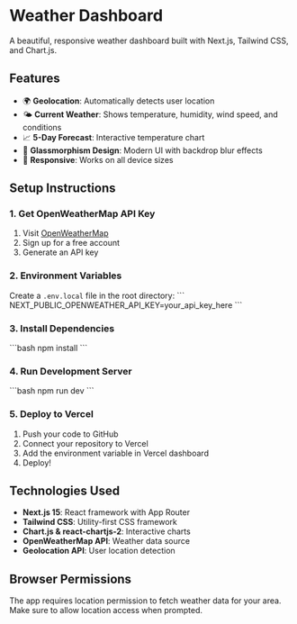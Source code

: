 # Weather Dashboard

A beautiful, responsive weather dashboard built with Next.js, Tailwind CSS, and Chart.js.

## Features

- 🌍 **Geolocation**: Automatically detects user location
- 🌤️ **Current Weather**: Shows temperature, humidity, wind speed, and conditions
- 📈 **5-Day Forecast**: Interactive temperature chart
- 🎨 **Glassmorphism Design**: Modern UI with backdrop blur effects
- 📱 **Responsive**: Works on all device sizes

## Setup Instructions

### 1. Get OpenWeatherMap API Key
1. Visit [OpenWeatherMap](https://openweathermap.org/api)
2. Sign up for a free account
3. Generate an API key

### 2. Environment Variables
Create a `.env.local` file in the root directory:
\`\`\`
NEXT_PUBLIC_OPENWEATHER_API_KEY=your_api_key_here
\`\`\`

### 3. Install Dependencies
\`\`\`bash
npm install
\`\`\`

### 4. Run Development Server
\`\`\`bash
npm run dev
\`\`\`

### 5. Deploy to Vercel
1. Push your code to GitHub
2. Connect your repository to Vercel
3. Add the environment variable in Vercel dashboard
4. Deploy!

## Technologies Used

- **Next.js 15**: React framework with App Router
- **Tailwind CSS**: Utility-first CSS framework
- **Chart.js & react-chartjs-2**: Interactive charts
- **OpenWeatherMap API**: Weather data source
- **Geolocation API**: User location detection

## Browser Permissions

The app requires location permission to fetch weather data for your area. Make sure to allow location access when prompted.
